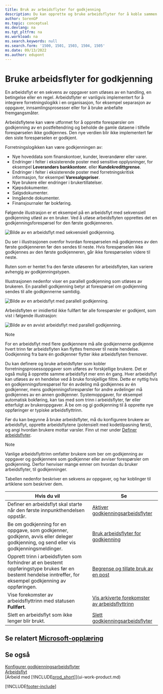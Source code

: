 ```yaml
---
title: Bruk av arbeidsflyter for godkjenning
description: Du kan opprette og bruke arbeidsflyter for å koble sammen forretningsprosessoppgaver som automatisk bokføring eller forespørsel om å gi godkjenning for nye poster.
author: SorenGP
ms.topic: conceptual
ms.devlang: na
ms.tgt_pltfrm: na
ms.workload: na
ms.search.keywords: null
ms.search.form: '1500, 1501, 1503, 1504, 1505'
ms.date: 09/13/2022
ms.author: edupont
---
```

# <a name="use-approval-workflows" />Bruke arbeidsflyter for godkjenning

En arbeidsflyt er en sekvens av oppgaver som utløses av en handling, en betingelse eller en regel. Arbeidsflyter er vanligvis implementert for å integrere forretningslogikk i en organisasjon, for eksempel separasjon av oppgaver, innsamlingsprosesser eller for å bruke anbefalte fremgangsmåter.

Arbeidsflytene kan være utformet for å opprette forespørsler om godkjenning av en postfeltendring og beholde de gamle dataene i tilfelle forespørselen ikke godkjennes. Den nye verdien blir ikke implementert før den siste forespørselen er godkjent.

Forretningslogikken kan være godkjenningen av:

- Nye hoveddata som finanskontoer, kunder, leverandører eller varer.
- Endringer i felter i eksisterende poster med sensitive opplysninger, for eksempel **Leverandørs bankkontonr.** eller **Kundekredittgrense**.
- Endringer i felter i eksisterende poster med forretningskritisk informasjon, for eksempel **Varesalgspriser**.
- Nye brukere eller endringer i brukertillatelser.
- Kjøpsdokumenter.
- Salgsdokumenter.
- Inngående dokumenter.
- Finansjournaler før bokføring.

Følgende illustrasjon er et eksempel på en arbeidsflyt med sekvensiell godkjenning utløst av en bruker. Ved å utløse arbeidsflyten opprettes det en godkjenningsforespørsel for den første godkjenneren.  

![Bilde av en arbeidsflyt med sekvensiell godkjenning.](media/Workflows/approval-flow.png)

Du ser i illustrasjonen ovenfor hvordan forespørselen må godkjennes av den første godkjenneren før den sendes til neste. Hvis forespørselen ikke godkjennes av den første godkjenneren, går ikke forespørselen videre til neste.

Ruten som er hentet fra den første utløseren for arbeidsflyten, kan variere avhengig av godkjenningstypen.  

Illustrasjonen nedenfor viser en parallell godkjenning som utløses av brukeren. En parallell godkjenning betyr at forespørsel om godkjenning sendes til alle godkjennerne samtidig.  

![Bilde av en arbeidsflyt med parallell godkjenning.](media/Workflows/approval-flow-2.png)

Arbeidsflyten er imidlertid ikke fullført før alle forespørsler er godkjent, som vist i følgende illustrasjon:  

![Bilde av en avvist arbeidsflyt med parallell godkjenning.](media/Workflows/approval-flow-3.png)

> [!NOTE]  
> For en arbeidsflyt med flere godkjennere må alle godkjennerne godkjenne hvert trinn før arbeidsflyten kan flyttes fremover til neste hendelse. Godkjenning fra bare én godkjenner flytter ikke arbeidsflyten fremover.

Du kan definere og bruke arbeidsflyter som kobler forretningsprosessoppgaver som utføres av forskjellige brukere. Det er også mulig å opprette samme arbeidsflyt mer enn én gang. Hver arbeidsflyt kan utløses av en hendelse ved å bruke forskjellige filtre. Dette er nyttig hvis en godkjenningsforespørsel for én avdeling må godkjennes av én godkjenner, mens godkjenningsforespørsler for andre avdelinger må godkjennes av en annen godkjenner. Systemoppgaver, for eksempel automatisk bokføring, kan tas med som trinn i arbeidsflyter, før eller etterfulgt av brukeroppgaver. Å be om og gi godkjenning til å opprette nye oppføringer er typiske arbeidsflyttrinn.  

Før du kan begynne å bruke arbeidsflyter, må du konfigurere brukere av arbeidsflyt, opprette arbeidsflytene (potensielt med kodetilpasning først), og angi hvordan brukere mottar varsler. Finn ut mer under [Definer arbeidsflyter](across-set-up-workflows.md).

> [!NOTE]  
> Vanlige arbeidsflyttrinn omfatter brukere som ber om godkjenning av oppgaver og godkjennere som godkjenner eller avviser forespørsler om godkjenning. Derfor henviser mange emner om hvordan du bruker arbeidsflyter, til godkjenninger.  

 Tabellen nedenfor beskriver en sekvens av oppgaver, og har koblinger til artiklene som beskriver dem.  

| **Hvis du vil** | **Se** |
|--|--|
| Definer en arbeidsflyt skal starte når den første innpunkthendelsen oppstår. | [Aktiver godkjenningsarbeidsflyter](across-how-to-enable-workflows.md) |
| Be om godkjenning for en oppgave, som godkjenner, godkjenn, avvis eller deleger godkjenning, og send eller vis godkjenningsmeldinger. | [Bruk arbeidsflyter for godkjenning](across-how-use-approval-workflows.md) |
| Opprett trinn i arbeidsflyten som forhindrer at en bestemt oppføringstype brukes før en bestemt hendelse inntreffer, for eksempel godkjenning av oppføringen. | [Begrense og tillate bruk av en post](across-how-to-restrict-and-allow-usage-of-a-record.md) |
| Vise forekomster av arbeidsflyttrinn med statusen **Fullført**. | [Vis arkiverte forekomster av arbeidsflyttrinn](across-how-to-view-archived-workflow-step-instances.md) |
| Slett en arbeidsflyt som ikke lenger blir brukt. | [Slett godkjenningsarbeidsflyter](across-how-to-delete-workflows.md) |

## <a name="see-related-microsoft-trainingtrainingmodulescreate-workflows" />Se relatert [Microsoft-opplæring](/training/modules/create-workflows/)

## <a name="see-also" />Se også

[Konfigurer godkjenningsarbeidsflyter](across-set-up-workflows.md)  
[Arbeidsflyt](across-workflow.md)  
[Arbeid med [!INCLUDE[prod_short](includes/prod_short.md)]](ui-work-product.md)  

[!INCLUDE[footer-include](includes/footer-banner.md)]

